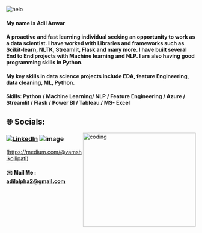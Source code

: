 
![helo](https://user-images.githubusercontent.com/89390696/197391947-44073cab-ffa1-4f6f-b0e9-a541afc7254a.gif)

#### My name is Adil Anwar
#### A proactive and fast learning individual seeking an opportunity to work as a data scientist. I have worked with Libraries and frameworks such as Scikit-learn, NLTK, Streamlit, Flask and many more. I have built several End to End projects with Machine learning and NLP. I am also having good programming skills in Python.

#### My key skills in data science projects include EDA, feature Engineering, data cleaning, ML, Python.

#### Skills: Python / Machine Learning/ NLP / Feature Engineering / Azure / Streamlit / Flask / Power BI / Tableau / MS- Excel

## 🌐 Socials:
<img align="right" alt = "coding" height ="250" width="300" src="https://user-images.githubusercontent.com/89390696/197447346-2014f1c5-2dee-4be7-9c0c-bdab254a3291.gif">

### [![LinkedIn](https://img.shields.io/badge/LinkedIn-%230077B5.svg?logo=linkedin&logoColor=white)](https://www.linkedin.com/in/adil-anwar-1b480b106) ![image](https://user-images.githubusercontent.com/93968656/198863799-051e652e-3961-42ec-8ea3-af4c880dc8ba.png)
(https://medium.com/@vamshikollipati) 


 
#### ✉️ 𝐌𝐚𝐢𝐥 𝐌𝐞 : adilalpha2@gmail.com



